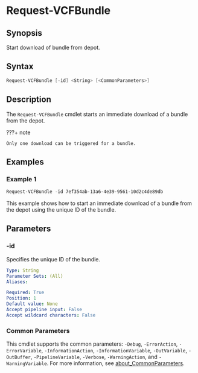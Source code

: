 # Request-VCFBundle

## Synopsis

Start download of bundle from depot.

## Syntax

```powershell
Request-VCFBundle [-id] <String> [<CommonParameters>]
```

## Description

The `Request-VCFBundle` cmdlet starts an immediate download of a bundle from the depot.

???+ note

    Only one download can be triggered for a bundle.

## Examples

### Example 1

```powershell
Request-VCFBundle -id 7ef354ab-13a6-4e39-9561-10d2c4de89db
```

This example shows how to start an immediate download of a bundle from the depot using the unique ID of the bundle.

## Parameters

### -id

Specifies the unique ID of the bundle.

```yaml
Type: String
Parameter Sets: (All)
Aliases:

Required: True
Position: 1
Default value: None
Accept pipeline input: False
Accept wildcard characters: False
```

### Common Parameters

This cmdlet supports the common parameters: `-Debug`, `-ErrorAction`, `-ErrorVariable`, `-InformationAction`, `-InformationVariable`, `-OutVariable`, `-OutBuffer`, `-PipelineVariable`, `-Verbose`, `-WarningAction`, and `-WarningVariable`. For more information, see [about_CommonParameters](http://go.microsoft.com/fwlink/?LinkID=113216).
